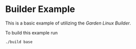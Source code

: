 # Builder Example 

This is a basic example of utilizing the *Garden Linux Builder*.

To build this example run

    ./build base


